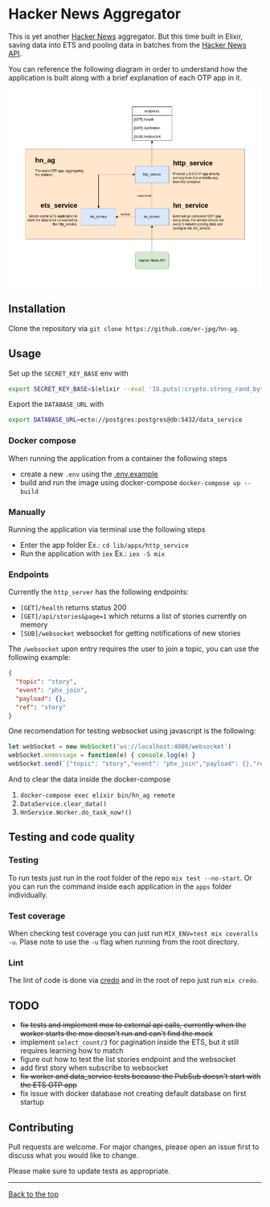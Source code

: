 # Hacker News Aggregator

This is yet another [Hacker News](https://news.ycombinator.com/) aggregator. But this time built in Elixir, saving data into ETS and pooling data in batches from the [Hacker News API](https://github.com/HackerNews/API).

You can reference the following diagram in order to understand how the application is built along with a brief explanation of each OTP app in it.

![App diagram](app_diagram.png)

## Installation

Clone the repository via `git clone https://github.com/er-jpg/hn-ag`.

## Usage

Set up the `SECRET_KEY_BASE` env with

```bash
export SECRET_KEY_BASE=$(elixir --eval 'IO.puts(:crypto.strong_rand_bytes(64) |> Base.encode64(padding: false))')
```

Export the `DATABASE_URL` with

```bash
export DATABASE_URL=ecto://postgres:postgres@db:5432/data_service
```

### Docker compose

When running the application from a container the following steps
 - create a new `.env` using the [.env.example](./.env.example)
 - build and run the image using docker-compose `docker-compose up --build`

### Manually

Running the application via terminal use the following steps

 - Enter the app folder Ex.: `cd lib/apps/http_service`
 - Run the application with `iex` Ex.: `iex -S mix`


### Endpoints

Currently the `http_server` has the following endpoints:
  - `[GET]/health` returns status 200
  - `[GET]/api/stories&page=1` which returns a list of stories currently on memory
  - `[SUB]/websocket` websocket for getting notifications of new stories

The `/websocket` upon entry requires the user to join a topic, you can use the following example: 

```json
{
  "topic": "story",
  "event": "phx_join",
  "payload": {},
  "ref": "story"
}
```

One recomendation for testing websocket using javascript is the following:

```javascript
let webSocket = new WebSocket('ws://localhost:4000/websocket')
webSocket.onmessage = function(e) { console.log(e) }
webSocket.send(`{"topic": "story","event": "phx_join","payload": {},"ref": "story"}`)
```

And to clear the data inside the docker-compose
  1. `docker-compose exec elixir bin/hn_ag remote`
  2. `DataService.clear_data()`
  3. `HnService.Worker.do_task_now!()`

## Testing and code quality

### Testing
To run tests just run in the root folder of the repo `mix test --no-start`. Or you can run the command inside each application in the `apps` folder individually.

### Test coverage
When checking test coverage you can just run `MIX_ENV=test mix coveralls -u`. Plase note to use the `-u` flag when running from the root directory.

### Lint
The lint of code is done via [credo](https://github.com/rrrene/credo) and in the root of repo just run `mix credo`.


## TODO

  * ~~fix tests and implement mox to external api calls, currently when the worker starts the mox doesn't run and can't find the mock~~
  * implement `select_count/3` for pagination inside the ETS, but it still requires learning how to match
  * figure out how to test the list stories endpoint and the websocket
  * add first story when subscribe to websocket
  * ~~fix worker and data_service tests because the PubSub doesn't start with the ETS OTP app~~
  * fix issue with docker database not creating default database on first startup


## Contributing
Pull requests are welcome. For major changes, please open an issue first to discuss what you would like to change.

Please make sure to update tests as appropriate.

---

[Back to the top](#hacker-news-aggregator)